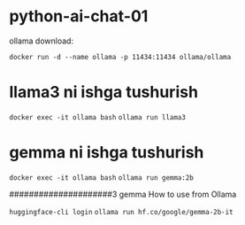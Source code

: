 # python-ai-chat-01



ollama download:
 
```docker run -d --name ollama -p 11434:11434 ollama/ollama```


# llama3 ni ishga tushurish
```docker exec -it ollama bash```
```ollama run llama3```


# gemma ni ishga tushurish
```docker exec -it ollama bash```
```ollama run gemma:2b```


#####################3
gemma How to use from Ollama

```huggingface-cli login```
```ollama run hf.co/google/gemma-2b-it```
